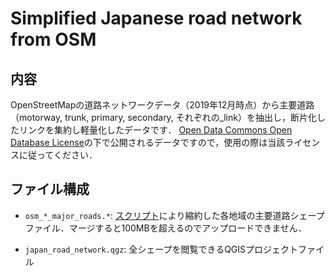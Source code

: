 # Simplified Japanese road network from OSM

## 内容

OpenStreetMapの道路ネットワークデータ（2019年12月時点）から主要道路（motorway, trunk, primary, secondary, それぞれの_link）を抽出し，断片化したリンクを集約し軽量化したデータです．
[Open Data Commons Open Database License](https://www.openstreetmap.org/copyright/)の下で公開されるデータですので，使用の際は当該ライセンスに従ってください．

## ファイル構成

- `osm_*_major_roads.*`: [スクリプト](https://github.com/toruseo/osm-road-extractor-simplifier)により縮約した各地域の主要道路シェープファイル．マージすると100MBを超えるのでアップロードできません．

- `japan_road_network.qgz`: 全シェープを閲覧できるQGISプロジェクトファイル


